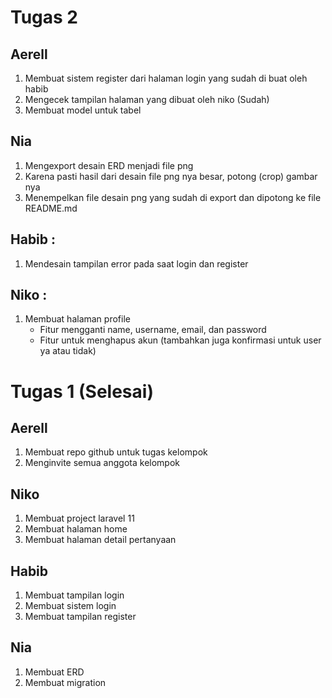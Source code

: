 # Tugas 2

## Aerell
1. Membuat sistem register dari halaman login yang sudah di buat oleh habib
2. Mengecek tampilan halaman yang dibuat oleh niko (Sudah)
3. Membuat model untuk tabel

## Nia
1. Mengexport desain ERD menjadi file png
2. Karena pasti hasil dari desain file png nya besar, potong (crop) gambar nya
3. Menempelkan file desain png yang sudah di export dan dipotong ke file README.md

## Habib :
1. Mendesain tampilan error pada saat login dan register

## Niko :
1. Membuat halaman profile
    - Fitur mengganti name, username, email, dan password
    - Fitur untuk menghapus akun (tambahkan juga konfirmasi untuk user ya atau tidak)

# Tugas 1 (Selesai)

## Aerell
1. Membuat repo github untuk tugas kelompok
2. Menginvite semua anggota kelompok

## Niko
1. Membuat project laravel 11
2. Membuat halaman home
3. Membuat halaman detail pertanyaan

## Habib
1. Membuat tampilan login
2. Membuat sistem login
3. Membuat tampilan register

## Nia
1. Membuat ERD
2. Membuat migration